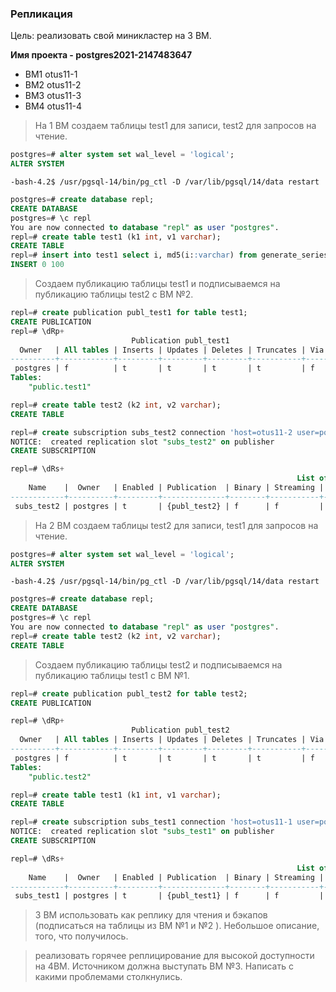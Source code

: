 ### Репликация

Цель:
реализовать свой миникластер на 3 ВМ.

<b>Имя проекта - postgres2021-2147483647</b>

- ВМ1 otus11-1
- ВМ2 otus11-2
- ВМ3 otus11-3
- ВМ4 otus11-4

>На 1 ВМ создаем таблицы test1 для записи, test2 для запросов на чтение.
```sql
postgres=# alter system set wal_level = 'logical';
ALTER SYSTEM
```
```console
-bash-4.2$ /usr/pgsql-14/bin/pg_ctl -D /var/lib/pgsql/14/data restart
```
```sql
postgres=# create database repl;
CREATE DATABASE
postgres=# \c repl
You are now connected to database "repl" as user "postgres".
repl=# create table test1 (k1 int, v1 varchar);
CREATE TABLE
repl=# insert into test1 select i, md5(i::varchar) from generate_series(0, 99) as s(i);
INSERT 0 100
```
>Создаем публикацию таблицы test1 и подписываемся на публикацию таблицы test2 с ВМ №2.
```sql
repl=# create publication publ_test1 for table test1;
CREATE PUBLICATION
repl=# \dRp+
                           Publication publ_test1
  Owner   | All tables | Inserts | Updates | Deletes | Truncates | Via root 
----------+------------+---------+---------+---------+-----------+----------
 postgres | f          | t       | t       | t       | t         | f
Tables:
    "public.test1"

repl=# create table test2 (k2 int, v2 varchar);
CREATE TABLE

repl=# create subscription subs_test2 connection 'host=otus11-2 user=postgres password=postgres dbname=repl' publication publ_test2 with (copy_data = true);
NOTICE:  created replication slot "subs_test2" on publisher
CREATE SUBSCRIPTION

repl=# \dRs+
                                                                List of subscriptions
    Name    |  Owner   | Enabled | Publication  | Binary | Streaming | Synchronous commit |                         Conninfo                          
------------+----------+---------+--------------+--------+-----------+--------------------+-----------------------------------------------------------
 subs_test2 | postgres | t       | {publ_test2} | f      | f         | off                | host=otus11-2 user=postgres password=postgres dbname=repl
```
>На 2 ВМ создаем таблицы test2 для записи, test1 для запросов на чтение.
```sql
postgres=# alter system set wal_level = 'logical';
ALTER SYSTEM
```
```console
-bash-4.2$ /usr/pgsql-14/bin/pg_ctl -D /var/lib/pgsql/14/data restart
```
```sql
postgres=# create database repl;
CREATE DATABASE
postgres=# \c repl
You are now connected to database "repl" as user "postgres".
repl=# create table test2 (k2 int, v2 varchar);
CREATE TABLE
```
>Создаем публикацию таблицы test2 и подписываемся на публикацию таблицы test1 с ВМ №1.
```sql
repl=# create publication publ_test2 for table test2;
CREATE PUBLICATION

repl=# \dRp+
                           Publication publ_test2
  Owner   | All tables | Inserts | Updates | Deletes | Truncates | Via root 
----------+------------+---------+---------+---------+-----------+----------
 postgres | f          | t       | t       | t       | t         | f
Tables:
    "public.test2"

repl=# create table test1 (k1 int, v1 varchar);
CREATE TABLE

repl=# create subscription subs_test1 connection 'host=otus11-1 user=postgres password=postgres dbname=repl' publication publ_test1 with (copy_data = true);
NOTICE:  created replication slot "subs_test1" on publisher
CREATE SUBSCRIPTION

repl=# \dRs+
                                                                List of subscriptions
    Name    |  Owner   | Enabled | Publication  | Binary | Streaming | Synchronous commit |                         Conninfo                          
------------+----------+---------+--------------+--------+-----------+--------------------+-----------------------------------------------------------
 subs_test1 | postgres | t       | {publ_test1} | f      | f         | off                | host=otus11-1 user=postgres password=postgres dbname=repl
```
>3 ВМ использовать как реплику для чтения и бэкапов (подписаться на таблицы из ВМ №1 и №2 ). Небольшое описание, того, что получилось.

>реализовать горячее реплицирование для высокой доступности на 4ВМ. Источником должна выступать ВМ №3. Написать с какими проблемами столкнулись.
